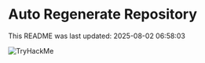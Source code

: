# Auto Regenerate Repository

This README was last updated: 2025-08-02 06:58:03

 ![TryHackMe](https://tryhackme.com/badge/533634)
